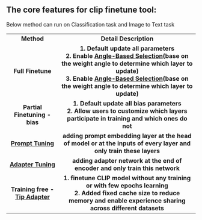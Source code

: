 ## The core features for clip finetune tool:

Below method can run on Classification task and Image to Text task

<table width="100%">
    <tr>
        <td align="center" colspan="1"><strong>Method</strong></td>
        <td align="center" colspan="1"><strong>Detail Description</strong></td>       
    <tr>
    <tr>
        <td align="center" colspan="1"><strong>Full Finetune</strong></td>
        <td align="center" colspan="1"><strong>1. Default update all parameters<br>
        2. Enable <a href="https://www.ecva.net/papers/eccv_2020/papers_ECCV/html/3155_ECCV_2020_paper.php">Angle-Based Selection</a>(base on the weight angle to determine which layer to update)<br>
        3. Enable <a href="https://www.ecva.net/papers/eccv_2020/papers_ECCV/html/3155_ECCV_2020_paper.php">Angle-Based Selection</a>(base on the weight angle to determine which layer to update)<br></strong></td>       
    <tr>
    <tr>
        <td align="center" colspan="1"><strong>Partial Finetuning - bias</strong></td>
        <td align="center" colspan="1"><strong>1. Default update all bias parameters<br>
        2. Allow users to customize which layers participate in training and which ones do not<br></strong></td>       
    <tr>
    <tr>
        <td align="center" colspan="1"><strong><a href="https://arxiv.org/abs/2203.12119">Prompt Tuning</a></strong></td>
        <td align="center" colspan="1"><strong>adding prompt embedding layer at the head of model or at the inputs of every layer and only train these layers<br></strong></td>       
    <tr>
    <tr>
        <td align="center" colspan="1"><strong><a href="https://arxiv.org/pdf/2110.04544">Adapter Tuning</a></strong></td>
        <td align="center" colspan="1"><strong>adding adapter network at the end of encoder and only train this network<br></strong></td>       
    <tr>
    <tr>
        <td align="center" colspan="1"><strong>Training free - <a href="https://arxiv.org/pdf/2207.09519">Tip Adapter</a></strong></td>
        <td align="center" colspan="1"><strong>1. finetune CLIP model without any training or with few epochs learning<br>
        2. Added fixed cache size to reduce memory and enable experience sharing across different datasets</strong></td>       
    <tr>
</table>
